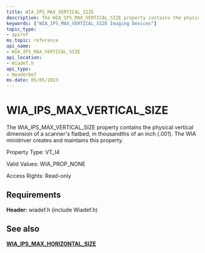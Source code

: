 ```yaml
---
title: WIA_IPS_MAX_VERTICAL_SIZE
description: The WIA_IPS_MAX_VERTICAL_SIZE property contains the physical vertical dimension of a scanner's flatbed, in thousandths of an inch (.001). The WIA minidriver creates and maintains this property.
keywords: ["WIA_IPS_MAX_VERTICAL_SIZE Imaging Devices"]
topic_type:
- apiref
ms.topic: reference
api_name:
- WIA_IPS_MAX_VERTICAL_SIZE
api_location:
- Wiadef.h
api_type:
- HeaderDef
ms.date: 05/05/2023
---
```


# WIA_IPS_MAX_VERTICAL_SIZE

The WIA_IPS_MAX_VERTICAL_SIZE property contains the physical vertical dimension of a scanner's flatbed, in thousandths of an inch (.001). The WIA minidriver creates and maintains this property.

Property Type: VT_I4

Valid Values: WIA_PROP_NONE

Access Rights: Read-only

## Requirements

**Header:** wiadef.h (include Wiadef.h)

## See also

[**WIA_IPS_MAX_HORIZONTAL_SIZE**](wia-ips-max-horizontal-size.md)
